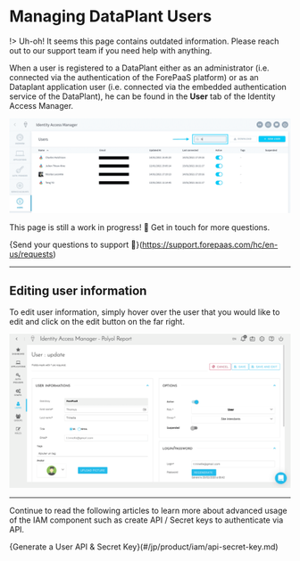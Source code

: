 # Managing DataPlant Users

!> Uh-oh! It seems this page contains outdated information. Please reach out to our support team if you need help with anything. 

When a user is registered to a DataPlant either as an administrator (i.e. connected via the authentication of the ForePaaS platform) or as an Dataplant application user (i.e. connected via the embedded authentication service of the DataPlant), he can be found in the **User** tab of the Identity Access Manager.

![users-search](picts/users-search.png)

This page is still a work in progress! 🚧 Get in touch for more questions.

{Send your questions to support 🤔}(https://support.forepaas.com/hc/en-us/requests)

---

## Editing user information

To edit user information, simply hover over the user that you would like to edit and click on the edit button on the far right.

![users-search](picts/users-overview.png)

---

Continue to read the following articles to learn more about advanced usage of the IAM component such as create API / Secret keys to authenticate via API.

{Generate a User API & Secret Key}(#/jp/product/iam/api-secret-key.md)